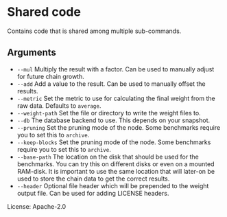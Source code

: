 # Shared code

Contains code that is shared among multiple sub-commands.

## Arguments

- `--mul` Multiply the result with a factor. Can be used to manually adjust for future chain growth.
- `--add` Add a value to the result. Can be used to manually offset the results.
- `--metric` Set the metric to use for calculating the final weight from the raw data. Defaults to `average`.
- `--weight-path` Set the file or directory to write the weight files to.
- `--db` The database backend to use. This depends on your snapshot.
- `--pruning` Set the pruning mode of the node. Some benchmarks require you to set this to `archive`.
- `--keep-blocks` Set the pruning mode of the node. Some benchmarks require you to set this to `archive`.
- `--base-path` The location on the disk that should be used for the benchmarks. You can try this on different disks or even on a mounted RAM-disk. It is important to use the same location that will later-on be used to store the chain data to get the correct results.
- `--header` Optional file header which will be prepended to the weight output file. Can be used for adding LICENSE headers.

License: Apache-2.0
